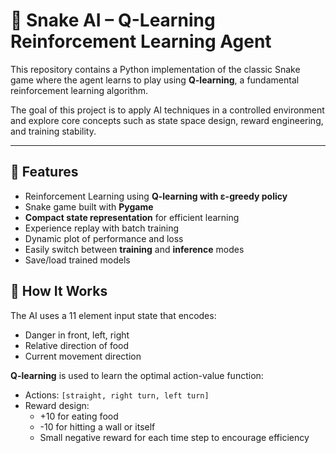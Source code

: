 # 🐍 Snake AI – Q-Learning Reinforcement Learning Agent

This repository contains a Python implementation of the classic Snake game where the agent learns to play using **Q-learning**, a fundamental reinforcement learning algorithm.

The goal of this project is to apply AI techniques in a controlled environment and explore core concepts such as state space design, reward engineering, and training stability.

---

## 🚀 Features

- Reinforcement Learning using **Q-learning with ε-greedy policy**
- Snake game built with **Pygame**
- **Compact state representation** for efficient learning
- Experience replay with batch training
- Dynamic plot of performance and loss
- Easily switch between **training** and **inference** modes
- Save/load trained models



## 🧠 How It Works

The AI uses a 11 element input state that encodes:
- Danger in front, left, right
- Relative direction of food
- Current movement direction

**Q-learning** is used to learn the optimal action-value function:
- Actions: `[straight, right turn, left turn]`
- Reward design:
  - +10 for eating food
  - -10 for hitting a wall or itself
  - Small negative reward for each time step to encourage efficiency




